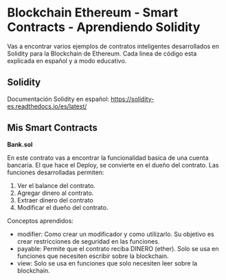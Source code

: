 # Blockchain Ethereum - Smart Contracts - Aprendiendo Solidity
Vas a encontrar varios ejemplos de contratos inteligentes desarrollados en Solidity para la Blockchain de Ethereum. Cada linea de código esta explicada en español y a modo educativo.

## Solidity

Documentación Solidity en español: https://solidity-es.readthedocs.io/es/latest/


## Mis Smart Contracts

**Bank.sol**

En este contrato vas a encontrar la funcionalidad basica de una cuenta bancaria. El que hace el Deploy, se convierte en el dueño del contrato.
Las funciones desarrolladas permiten:
1) Ver el balance del contrato.
2) Agregar dinero al contrato.
3) Extraer dinero del contrato
4) Modificar el dueño del contrato.

Conceptos aprendidos:
- modifier: Como crear un modificador y como utilizarlo. Su objetivo es crear restricciones de seguridad en las funciones.
- payable: Permite que el contrato reciba DINERO (ether). Solo se usa en funciones que necesiten escribir sobre la blockchain.
- view: Solo se usa en funciones que solo necesiten leer sobre la blockchain.


